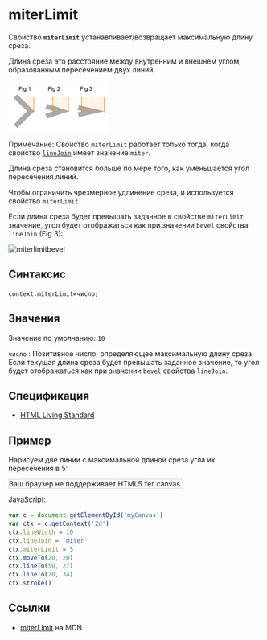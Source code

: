 # miterLimit

Свойство **`miterLimit`** устанавливает/возвращает максимальную длину среза.

Длина среза это расстояние между внутренним и внешнем углом, образованным пересечением двух линий.

![miterLimit](miterlimitfig.gif)

Примечание: Свойство `miterLimit` работает только тогда, когда свойство [`lineJoin`](lineJoin.md) имеет значение `miter`.

Длина среза становится больше по мере того, как уменьшается угол пересечения линий.

Чтобы ограничить чрезмерное удлинение среза, и используется свойство `miterLimit`.

Если длина среза будет превышать заданное в свойстве `miterLimit` значение, угол будет отображаться как при значении `bevel` свойства `lineJoin` (Fig 3):

![miterlimitbevel](miterlimitbevel.gif)

## Синтаксис

```
context.miterLimit=число;
```

## Значения

Значение по умолчанию: `10`

`число`
: Позитивное число, определяющее максимальную длину среза. Если текущая длина среза будет превышать заданное значение, то угол будет отображаться как при значении `bevel` свойства `lineJoin`.

## Спецификация

- [HTML Living Standard](https://html.spec.whatwg.org/multipage/canvas.html#dom-context-2d-miterlimit)

## Пример

Нарисуем две линии с максимальной длиной среза угла их пересечения в 5:

<canvas id="myCanvas" width="300" height="150" style="border:1px solid #d3d3d3;background:#ffffff;">
Ваш браузер не поддерживает HTML5 тег canvas.
</canvas>
<script>
var c=document.getElementById("myCanvas");
var ctx=c.getContext("2d");
ctx.lineWidth=10;
ctx.lineJoin="miter";
ctx.miterLimit=5;
ctx.moveTo(20,20);
ctx.lineTo(50,27);
ctx.lineTo(20,34);
ctx.stroke();
</script>

JavaScript:

```js
var c = document.getElementById('myCanvas')
var ctx = c.getContext('2d')
ctx.lineWidth = 10
ctx.lineJoin = 'miter'
ctx.miterLimit = 5
ctx.moveTo(20, 20)
ctx.lineTo(50, 27)
ctx.lineTo(20, 34)
ctx.stroke()
```

## Ссылки

- [miterLimit](https://developer.mozilla.org/en-US/docs/Web/API/CanvasRenderingContext2D/miterLimit) на MDN
